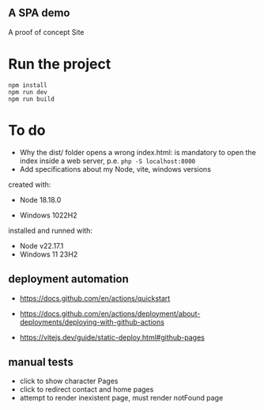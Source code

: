 ## A SPA demo
A proof of concept Site

# Run the project
```
npm install 
npm run dev
npm run build
```

# To do

- Why the dist/ folder opens a wrong index.html: is mandatory to open the index inside a web server, p.e. `php -S localhost:8000`
- Add specifications about my Node, vite, windows versions

created with:

- Node 18.18.0

- Windows 1022H2

installed and runned with:

- Node v22.17.1
- Windows 11 23H2

## deployment automation

- https://docs.github.com/en/actions/quickstart

- https://docs.github.com/en/actions/deployment/about-deployments/deploying-with-github-actions

- https://vitejs.dev/guide/static-deploy.html#github-pages

## manual tests

- click to show character Pages
- click to redirect contact and home pages
- attempt to render inexistent page, must render notFound page
